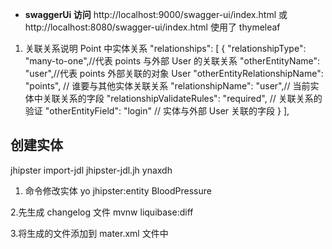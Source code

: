 - **swaggerUi 访问**
  http://localhost:9000/swagger-ui/index.html
  或
  http://localhost:8080/swagger-ui/index.html 使用了 thymeleaf

1. 关联关系说明
   Point 中实体关系
   "relationships": [
   {
   "relationshipType": "many-to-one",//代表 points 与外部 User 的关联关系
   "otherEntityName": "user",//代表 points 外部关联的对象 User
   "otherEntityRelationshipName": "points", // 谁要与其他实体关联关系
   "relationshipName": "user",// 当前实体中关联关系的字段
   "relationshipValidateRules": "required", // 关联关系的验证
   "otherEntityField": "login" // 实体与外部 User 关联的字段
   }
   ],

## 创建实体

jhipster import-jdl jhipster-jdl.jh
ynaxdh

1. 命令修改实体
   yo jhipster:entity BloodPressure

2.先生成 changelog 文件
mvnw liquibase:diff

3.将生成的文件添加到 mater.xml 文件中
